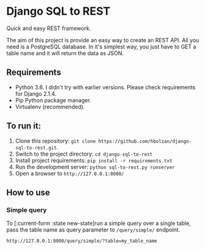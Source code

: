 # Django SQL to REST

Quick and easy REST framework. 

The aim of this project is provide an easy way to create an REST API. All you need is a PostgreSQL database. In it's simplest way, you just have to GET a table name and it will return the data as JSON.

## Requirements
* Python 3.6. I didn't try with earlier versions. Please check requirements for Django 2.1.4.
* Pip Python package manager.
* Virtualenv (recommended).

## To run it:

1. Clone this repository: `git clone https://github.com/hbolzan/django-sql-to-rest.git`.
2. Switch to the project directory: `cd django-sql-to-rest`
3. Install project requirements: `pip install -r requirements.txt`
4. Run the development server: `python sql-to-rest.py runserver`
5. Open a browser to `http://127.0.0.1:8000/`


## How to use

### Simple query
To [:current-form :state new-state]run a simple query over a single table, pass the table name as query parameter to `/query/simple/` endpoint.
```
http://127.0.0.1:8000/query/simple/?table=my_table_name
```
